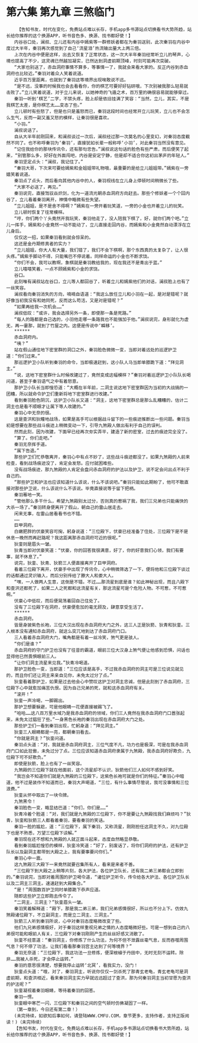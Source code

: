 # 第六集 第九章 三煞临门
        【告知书友，时代在变化，免费站点难以长存，手机app多书源站点切换看书大势所趋，站长给你推荐的这个换源APP，听书音色多、换源、找书都好使！】
       内谷谷口处，澜叔、立儿还有内谷中嫣紫等一群修妖者都在为秦羽送别，此次秦羽在内谷中度过大半年，秦羽再次感觉到了自己‘流星泪’热流输出量大上两三倍。
       上次在内谷中便是这样，出去又恢复了正常状态，这一次大半年秦羽经常听立儿的琴声，心境也提高了不少，这灵魂已然越加凝实，已然达到洞虚前期顶峰，时刻可能再次突破。
       “大家也别送了，赤血洞府事情不算多，等事情一了，我就会来看大家的。反正内谷到赤血洞府也比较近。”秦羽对着众人笑着说道。
       近乎百万里距离，也就到了秦羽这等境界出现唉敢说不远。
       “是不远，没事的时候我也会去看看你，你的棋艺可要好好钻研哦，下次别被我那么轻易就击败了。”立儿笑着说道，对于立儿来说，以她神奇的飞遁之术，百万里的确很容易就能够穿过。
       秦羽一听到‘棋艺’二字，不禁头疼，脸上却是依旧挂满了笑容：“当然，立儿，其实，不是我棋艺太差，是你棋艺太……变态了些。”
       立儿顿时有些怒了，但是也只是羞怒而已，秦羽这段时间也经常开立儿玩笑，立儿也不会怎么生气，反而一副又羞又怒的模样，让秦羽很是喜欢。
       “小羽。”
       澜叔说话了。
       自从大半年前刚回来，和澜叔谈过一次后，澜叔经过那一次莫名的心里变幻，对秦羽态度截然不同了。也不称呼秦羽为‘秦羽’，直接犹如长辈一般称呼‘小羽’，对此秦羽当然没有意见。
       “记住我给你的那块传讯令，还有那句忠告。”澜叔说这句话的脸色有些严肃，而后便笑了起来，“别管那么多，好好在外面闯吧，内谷是安定宁静，但是却不适合你这初出茅庐的年轻人。”
       秦羽坚定点头：“澜叔，我记住了。”
       “秦羽大哥，下次来可要给嫣紫和金姐姐带礼物哦，最重要的是给立儿姐姐带。”嫣紫在一旁嬉笑着说道。
       秦羽点了点头，而后看向其他内谷中的人，秦羽视线在立儿身上停顿时间稍微长了些。
       “大家不必送了，再见。”
       秦羽说完，直接驾驭焱炽剑，化为一道流光朝赤血洞府方向赶去。那些个修妖者一个个回内谷了，立儿看着秦羽离开，神情中略微有些失望。
       “立儿姐姐，是不是舍不得啊？”嫣紫在一旁开着玩笑道，一旁的小金也开着立儿的玩笑。
       立儿顿时恢复了往常模样。
       “哼，你们两个丫头竟然开我玩笑，秦羽他走了，没人陪我下棋了，好，就你们两个吧。”立儿一挥手，嫣紫和小金竟然一动不能动了，立儿直接走回内谷，而嫣紫和小金竟然自动漂浮在立儿身后。
       仅仅这一招，如果秦羽看到就会惊呆的。
       这还是金丹期修真者的实力？
       “立儿姐姐，你大人有大量，我们错了，我们不会下棋啊，那个东西真的太复杂了，让人很头疼。”嫣紫手脚动不得，只能嘴巴不停说着。同样命运的小金也不断求饶。
       “你们不会，我可以教啊，象棋就是秦羽教给我的，现在我还不是青出于蓝。”
       立儿嘻嘻笑着，一点不顾嫣紫和小金的求饶。
       谷口。
       此刻唯有澜叔站在谷口，立儿等人都回谷了，听着立儿和嫣紫他们的对话，澜叔脸上也有了一丝笑容。
       澜叔看向秦羽消失的方向，喃喃自语道：“我这么放任立儿和小羽在一起，是对是错呢？就好像当初我没有和她同死，反而这么苟活，又是对是错呢？”
       “如果再给我一次机会……”
       澜叔低叹：“或许，我会选择另外一条，即使那一条是死路。”
       “每人的路都是自己选的，小羽他走哪一条路我也不能强加于他。”澜叔说完，身形就化为虚无，再一霎那，就到了竹屋之内。这便是传说中‘瞬移’。
       ******
       赤血洞府内。
       “咦？”
       站在假山通往地下密室群的洞口之外，秦羽脸色微微一变，当即对着远处的巡逻护卫道：“你们过来。”
       那巡逻护卫小队听到秦羽的命令，当即极速赶到，这小队人马当即单膝跪下道：“拜见洞主。”
       “说，这地下密室群什么时候改建过了，竟然变成这幅模样？”秦羽对着巡逻护卫小队队长喝问道，甚至于秦羽语气之中有着怒意。
       那护卫小队长当即惶恐道：“大概在半年前，二洞主说这地下密室群因为当初的大战搞的一团糟，所以就命令护卫们重新将地下密室群进行改建。”
       看到秦羽脸色阴沉，这护卫小队长又道：“洞主，这地下密室群总是那么乱糟糟的，估计二洞主也是看不顺眼才让属下等人改建的。”
       秦羽心中无奈的很。
       这是查洪和狄瞳地战场，如果是高手可以根据战斗留下的一些痕迹推断出一些问题。秦羽当初是想要在那些战斗痕迹上稍微变动一下，引导九煞殿人做出有利于自己的误判。
       然而此刻，因为改建，下面早已经再次夯实弄平，建造了新的密室，过去的痕迹完全没了。
       “算了。你们走吧。”
       秦羽无奈挥手道。
       “属下告退。”
       那些护卫们忙恭敬离开，秦羽心中有点不妙了，这些战斗痕迹都没了。如果九煞殿的人前来检查，看到战场痕迹没了，肯定会发怒。应付就困难些。
       没有战场痕迹，那九煞殿的人肯定会盘问赤血洞府的护法以及护卫，说不定会问出点不利于自己的。
       “那些护卫和护法也应该知道什么该说，什么不该说吧。”秦羽只能如此期盼了，他可不敢直接对那些护卫说，什么该说什么不该说。毕竟直接说等于留下把柄。
       秦羽蓦地一笑。
       “管他那么多干什么，希望九煞殿别太过分，否则真的惹祸了我，我们三兄弟也只能痛快的大杀一场了。”秦羽转身便离开了假山，朝自己的雷山居走去。
       闲来无事，在雷山居看看书也不错。
       ……
       巨甲洞府。
       白嫩肥胖的伏豪笑容可掬，躬身说道：“三位殿下，伏豪已经准备了住处，三位殿下是不是休息一晚然而再赶路呢？我这距离那赤血洞府可近的很呢。”
       狄銮则是眉头一皱。
       狄青当即对伏豪笑道：“伏豪，你的回答我很满意，好了，你的好意我们心领，我们有要事，就不休息了。”
       说完，狄銮、狄青、狄箭三人便直接离开了巨甲洞府。
       看着三位殿下离开，伏豪手中出现了传讯令，心中稍微筛选了一下，便将他和三位殿下谈过的话都通过灵识输入，而后分别传给了滕大人和娄大人。
       “嘿，一人做两人生意，这倒是不错。不过……那流星到底是谁？如此神秘出现，而且八殿下和查洪还都死了，如果二人之死都和这流星有关，那这流星可是个危险人物。不可惹，不可惹啊。”
       伏豪心中低叹，而后便晃荡着回自己住处了。
       没有了三位殿下在洞府，伏豪便愈加的毫无顾及，肆意享受生活了。
       ******
       赤血洞府。
       皆是身披紫色长袍，三位大汉出现在赤血洞府大门之外，这三人正是狄箭、狄青和狄銮。三人根本没有通知赤血洞府，就这么突兀地到达了赤血洞府门口。
       三人看着赤血洞府大门，嘴角都是有着一丝冷笑，煞气更是骇人。
       “你们是谁？”
       赤血洞府的守门护卫也没有了往昔的霸道，眼前三位大汉身上煞气便让他感到恐惧，问话也显得他已然畏惧眼前三人。
       “让你们洞主流星来见我。”狄青冷喝道。
       那护卫脸色一变，当即道：“三位应该是高手，不过我赤血洞府的洞主可是三位说见就见的，而且你们还让洞主来亲自见你，未免太过分了点。”
       狄銮看着那护卫，如果是过去他会心中赞叹这护卫对洞主忠诚，但是此刻到了赤血洞府，三位殿下心中就愈加痛苦仇恨。因为自己兄弟的死，就和这赤血洞府有关。
       “滚开！”
       狄銮一声冷喝，一脚踢出。
       那护卫想要躲避，可是他眼睛一花便直接被踢飞了。
       “哈哈……这八百万里水域乃是我赤血洞府的领域，你们三人竟然在我赤血洞府门口嚣张起来，未免太过猖狂了些。”一身黑色长袍的秦羽出现在赤血洞府大门之处。
       那些护卫们一看到秦羽出现，忙躬身道：“拜见洞主。”
       狄銮三人眼睛都是一亮，都朝秦羽看去。
       “你就是洞主？”狄銮问道。
       秦羽点头道：“对，我就是赤血洞府洞主，三位气度不凡，功力也是极深，可是在我赤血洞府门口如此狂傲，未免过分了点。三位应该知道赤血洞府隶属于九煞殿，我赤血洞府好欺负，九位殿下可不好欺负。”
       即使是狄箭，脸上也有了一丝笑容。
       九煞殿的三位殿下就在他面前，这个流星却不认识，狄箭他们三人如何不感到好笑。
       “我岂会不知道你们就是九煞殿的三位殿下，这紫色长袍可就是你们的特征。”秦羽心中暗道，他不过是装作不知道而已，秦羽大声喝道，“三位，有什么事情尽管说，我可没事情和三位浪费。”
       狄銮从怀中取出了一块令牌。
       九煞黑令！
       秦羽脸色一变，略显结巴道：“你们，你们是……”
       狄青冷着个脸道：“对，我们就是九煞殿的三位殿下，你不是要让九煞殿找我们麻烦吗？”狄青，狄銮和狄箭三人都看着秦羽，要看秦羽的笑话。
       秦羽一脸的尴尬，道：“三位殿下，属下秦羽，又称流星，刚刚担任这洞主不久，对九位殿下也是不熟悉，万望三位殿下谅解。”
       秦羽现在还不想和九煞殿的人就正面斗起来，态度自然略显恭敬。
       看到秦羽尴尬惶恐的模样，狄銮冷笑道：“好了，别废话了，将你们洞府的护法，还有护卫队长以及副洞主都带到大殿之上，我有要事要问你们。”
       秦羽心中一震。
       这九煞殿三大殿下一来竟然就要召集所有人，看来是来者不善。
       “三位殿下到大殿之上稍等片刻，各大护法，各位护卫队长，还有我二弟三弟都会立即到的。”秦羽说完，当即对着周围的护卫喝令道，“诸位护卫听令，传令给各大护法、各位护卫队长以及二洞主三洞主。速速赶到大殿集合。”
       “是！”周围数百护卫同时单膝跪下恭声应道。
       随即这些护卫立即跑去传令了。
       “二洞主，三洞主？”狄銮眉头一皱。
       秦羽笑着解释道：“殿下，那是我二弟三弟，我们兄弟感情很好，所以也不分上下。仿效九煞殿诸位殿下，不立副洞主，而是立二洞主、三洞主。”
       狄箭三人听到秦羽所说，心中对秦羽态度略微改变了些。
       他们九兄弟感情极好，对于秦羽这样重视兄弟之情的人态度略微好些。可是一想到自己的八弟很可能和眼前人有关，三位殿下对秦羽刚刚产生的丝丝好感又消散了。
       狄銮不经意道：“秦羽洞主，你修炼了什么功法，为何不但不泄露丝毫气息，反而吞噬周围气息？何不停了功法，让我们看看那秦羽宫主达到了何等境界？”
       秦羽无奈道：“三位殿下，我这功法一旦修炼，便深根植于丹田中，无时无刻不运转。除非……我被人杀死，才会停止运转。”
       秦羽的意思很清楚，想要我停止运转‘北冥’，看我实力，没门！
       狄銮点头道：“哦，对了，秦羽洞主，听说你仅仅一剑杀死了那青玄老龟，青玄老龟可是洞虚前期，和查洪相近，看来秦羽洞主实力早就远远超过了查洪，那为何秦羽洞主当初甘愿为查洪的护法呢？”
       狄銮凝视着秦羽眼睛，等待着秦羽的回答。
       秦羽一愣。
       狄銮眼中寒芒一闪，三位殿下和秦羽之间的空气顿时仿佛凝固了一样。
       （第一章到，今日还有第二章！）
       (未完待续，如欲知后事如何，请登陆WWW.CMFU.COM，章节更多，支持作者，支持正版阅读！)（未完待续）
       【告知书友，时代在变化，免费站点难以长存，手机app多书源站点切换看书大势所趋，站长给你推荐的这个换源APP，听书音色多、换源、找书都好使！】